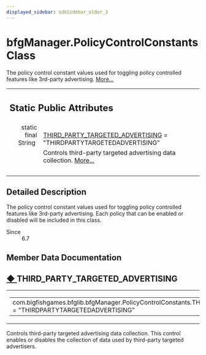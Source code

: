 ```yaml
---
displayed_sidebar: sdkSidebar_older_3
---
```

# bfgManager.PolicyControlConstants Class 

<div class="contents">The policy control constant values used for toggling policy controlled features like 3rd-party advertising.    <a href="classcom_1_1bigfishgames_1_1bfglib_1_1bfg_manager_1_1_policy_control_constants.html#details">More...</a><table class="memberdecls"><tr class="heading"><td colspan="2"><h2 class="groupheader"><a id="pub-static-attribs" name="pub-static-attribs"></a> Static Public Attributes</h2></td></tr><tr class="memitem:a0a9674edf95ea575277c933c708898ef"><td class="memItemLeft" align="right" valign="top">static final String&#160;</td><td class="memItemRight" valign="bottom"><a class="el" href="classcom_1_1bigfishgames_1_1bfglib_1_1bfg_manager_1_1_policy_control_constants.html#a0a9674edf95ea575277c933c708898ef">THIRD_PARTY_TARGETED_ADVERTISING</a> = &quot;THIRDPARTYTARGETEDADVERTISING&quot;</td></tr><tr class="memdesc:a0a9674edf95ea575277c933c708898ef"><td class="mdescLeft">&#160;</td><td class="mdescRight">Controls third-party targeted advertising data collection.  <a href="classcom_1_1bigfishgames_1_1bfglib_1_1bfg_manager_1_1_policy_control_constants.html#a0a9674edf95ea575277c933c708898ef">More...</a><br /></td></tr><tr class="separator:a0a9674edf95ea575277c933c708898ef"><td class="memSeparator" colspan="2">&#160;</td></tr></table><a name="details" id="details"></a><h2 class="groupheader">Detailed Description</h2><div class="textblock">The policy control constant values used for toggling policy controlled features like 3rd-party advertising. Each policy that can be enabled or disabled will be included in this class.<dl class="section since"><dt>Since</dt><dd>6.7 </dd></dl></div><h2 class="groupheader">Member Data Documentation</h2><a id="a0a9674edf95ea575277c933c708898ef" name="a0a9674edf95ea575277c933c708898ef"></a><h2 class="memtitle"><span class="permalink"><a href="#a0a9674edf95ea575277c933c708898ef">&#9670;&nbsp;</a></span>THIRD_PARTY_TARGETED_ADVERTISING</h2><div class="memitem"><div class="memproto"><table class="mlabels"><tr><td class="mlabels-left"><table class="memname"><tr><td class="memname">com.bigfishgames.bfglib.bfgManager.PolicyControlConstants.THIRD_PARTY_TARGETED_ADVERTISING = &quot;THIRDPARTYTARGETEDADVERTISING&quot;</td></tr></table></td><td class="mlabels-right"><span class="mlabels"><span class="mlabel">static</span></span></td></tr></table></div><div class="memdoc">Controls third-party targeted advertising data collection. This control enables or disables the collection of data used by third-party targeted advertisers. </div></div></div> 
